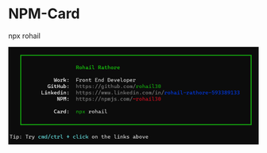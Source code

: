 # NPM-Card
npx rohail

![Screenshot](https://github.com/Rohail30/NPM-Card/blob/main/Screenshot.png)
